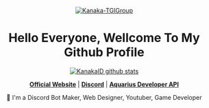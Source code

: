 <p align="center">
  <a href="https://aibwebsite.glitch.me"><img src="https://cdn.discordapp.com/attachments/767017258249617459/789889457746346024/20201219_231801.jpg" alt="Kanaka-TGIGroup"></a>
</p>
<h1 align="center">Hello Everyone, Wellcome To My Github Profile</h1>
<p align="center">
  <a href="https://github.com/Kanaka-TGIGroup"><img src="https://github-readme-stats.vercel.app/api?username=KanakaID&hide_border=true&show_icons=true" alt="KanakaID github stats"></a>
</p>
<p align="center">
  <strong><a href="https://aibwebsite.glitch.me">Official Website</a></strong> |
  <strong><a href="https://discord.gg/FfdwwM6">Discord</a></strong> |
  <strong><a href="">Aquarius Developer API</a></strong>
</p>
<p align="center">🥰 I'm a Discord Bot Maker, Web Designer, Youtuber, Game Developer</p>
